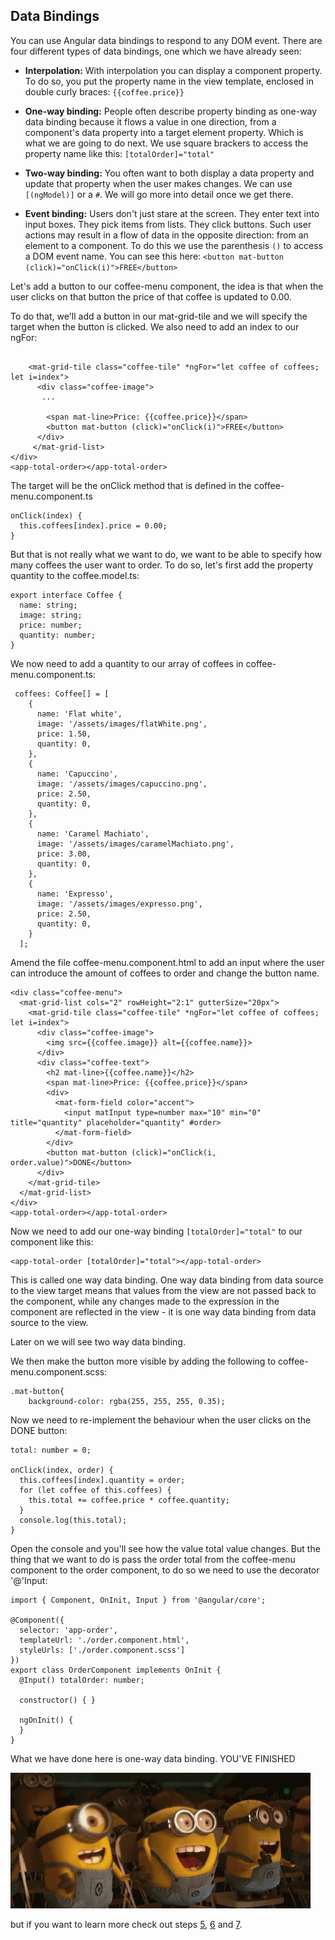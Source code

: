 ## Data Bindings

You can use Angular data bindings to respond to any DOM event. There are four different types of data bindings, one which we have already seen:

- <b>Interpolation:</b> With interpolation you can display a component property. To do so, you put the property name in the view template,       enclosed in double curly braces: `{{coffee.price}}`

- <b>One-way binding:</b> People often describe property binding as one-way data binding because it flows a value in one direction, from a       component's data property into a target element property. Which is what we are going to do next. We use square brackers to access         the property name like this: `[totalOrder]="total"`

- <b>Two-way binding:</b> You often want to both display a data property and update that property when the user makes changes.
       We can use `[(ngModel)]` or a `#`. We will go more into detail once we get there.
       
- <b>Event binding:</b> Users don't just stare at the screen. They enter text into input boxes. They pick items from lists. They click           buttons. Such user actions may result in a flow of data in the opposite direction: from an element to a component. To do this we use       the parenthesis `()` to access a DOM event name. You can see this here: `<button mat-button (click)="onClick(i)">FREE</button>`
 
Let's add a button to our coffee-menu component, the idea is that when the user clicks on that button the price of that coffee is updated to 0.00.

To do that, we'll add a button in our mat-grid-tile and we will specify the target when the button is clicked. We also need to add an index to our ngFor:

```

    <mat-grid-tile class="coffee-tile" *ngFor="let coffee of coffees; let i=index">
      <div class="coffee-image">
       ...
       
        <span mat-line>Price: {{coffee.price}}</span>
        <button mat-button (click)="onClick(i)">FREE</button>
      </div>
     </mat-grid-list>
</div>
<app-total-order></app-total-order>
```

The target will be the onClick method that is defined in the coffee-menu.component.ts

```
onClick(index) {
  this.coffees[index].price = 0.00;
}
```

But that is not really what we want to do, we want to be able to specify how many coffees the user want to order.
To do so, let's first add the property quantity to the coffee.model.ts:

```
export interface Coffee {
  name: string;
  image: string;
  price: number;
  quantity: number;
}
```
We now need to add a quantity to our array of coffees in coffee-menu.component.ts:

```
 coffees: Coffee[] = [
    {
      name: 'Flat white',
      image: '/assets/images/flatWhite.png',
      price: 1.50,
      quantity: 0,
    },
    {
      name: 'Capuccino',
      image: '/assets/images/capuccino.png',
      price: 2.50,
      quantity: 0,
    },
    {
      name: 'Caramel Machiato',
      image: '/assets/images/caramelMachiato.png',
      price: 3.00,
      quantity: 0,
    },
    {
      name: 'Expresso',
      image: '/assets/images/expresso.png',
      price: 2.50,
      quantity: 0,
    }
  ];
```


Amend the file coffee-menu.component.html to add an input where the user can introduce the amount of coffees to order and change the button name.

```
<div class="coffee-menu">
  <mat-grid-list cols="2" rowHeight="2:1" gutterSize="20px">
    <mat-grid-tile class="coffee-tile" *ngFor="let coffee of coffees; let i=index">
      <div class="coffee-image">
        <img src={{coffee.image}} alt={{coffee.name}}>
      </div>
      <div class="coffee-text">
        <h2 mat-line>{{coffee.name}}</h2>
        <span mat-line>Price: {{coffee.price}}</span>
        <div>
          <mat-form-field color="accent">
            <input matInput type=number max="10" min="0" title="quantity" placeholder="quantity" #order>
          </mat-form-field>
        </div>
        <button mat-button (click)="onClick(i, order.value)">DONE</button>
      </div>
    </mat-grid-tile>
  </mat-grid-list>
</div>
<app-total-order></app-total-order>
```

Now we need to add our one-way binding `[totalOrder]="total"` to our <app-total-order> component like this:

```
<app-total-order [totalOrder]="total"></app-total-order>
```
This is called one way data binding. One way data binding from data source to the view target means that values from the view are not passed back to the component, while any changes made to the expression in the component are reflected in the view - it is one way data binding from data source to the view.

Later on we will see two way data binding.

We then make the button more visible by adding the following to coffee-menu.component.scss:
```
.mat-button{
    background-color: rgba(255, 255, 255, 0.35);
```

Now we need to re-implement the behaviour when the user clicks on the DONE button:

```
total: number = 0;

onClick(index, order) {
  this.coffees[index].quantity = order;
  for (let coffee of this.coffees) {
    this.total += coffee.price * coffee.quantity;
  }
  console.log(this.total);
}
```

Open the console and you'll see how the value total value changes.
But the thing that we want to do is pass the order total from the coffee-menu component to the order component, to do so we need to use the decorator '@'Input:

```
import { Component, OnInit, Input } from '@angular/core';

@Component({
  selector: 'app-order',
  templateUrl: './order.component.html',
  styleUrls: ['./order.component.scss']
})
export class OrderComponent implements OnInit {
  @Input() totalOrder: number;

  constructor() { }

  ngOnInit() {
  }
}
```
What we have done here is one-way data binding. 
YOU'VE FINISHED

<img src="https://github.com/anacidre/AngularWorkshop/blob/master/assets/minions.gif">

but if you want to learn more check out steps <a href="https://github.com/anacidre/AngularWorkshop/blob/master/Step%205%20%5BOptional%5D:%20ngClass.md">5</a>, <a href="https://github.com/anacidre/AngularWorkshop/blob/master/Step%206%20%5BOptional%5D:%20Pipes.md">6</a> and <a href="https://github.com/anacidre/AngularWorkshop/blob/master/Step%207%20%5BOptional%5D:%20Services.md">7</a>.

